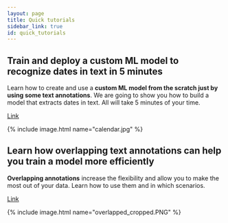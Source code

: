 ```yaml
---
layout: page
title: Quick tutorials
sidebar_link: true
id: quick_tutorials
---
```


<div class="two-third-col">
  <h2>Train and deploy a custom ML model to recognize dates in text in 5 minutes</h2>
  <p>Learn how to create and use a <strong>custom ML model from the scratch just by using some text annotations</strong>. We are going to show you how to build a model that extracts dates in text. All will take 5 minutes of your time.</p>
  <p><a title="tagtog at Medium - Train and deploy a custom ML model to recognize dates in text in 5 minutes" href="https://medium.com/@tagtog/train-and-deploy-a-custom-ml-model-to-recognize-dates-in-text-in-5-minutes-a17d604be5f9">Link</a></p>
</div>
<div class="one-third-col">
  {% include image.html name="calendar.jpg" %}
</div>
<div class="two-third-col">

  <h2>Learn how overlapping text annotations can help you train a model more efficiently</h2>
  <p><strong>Overlapping annotations</strong> increase the flexibility and allow you to make the most out of your data. Learn how to use them and in which scenarios.</p>
  <p><a title="tagtog at Medium - Overlapping text annotations" href="https://medium.com/@tagtog/overlapping-text-annotations-19d7ac5b247a">Link</a></p>
</div>
<div class="one-third-col">
  {% include image.html name="overlapped_cropped.PNG" %}
</div>


